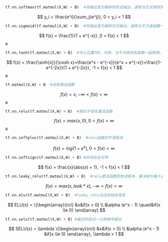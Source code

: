 ```python
tf.nn.softmax(tf.matmul(X,W) + B)  #将输出变为概率的形式输出，通常与交叉熵损失函数一起使用。
```
$$
y_i = \frac{e^i}{\sum_j{e^j}}, 0 < y_i < 1
$$
```python
tf.nn.sigmoid(tf.matmul(X,W) + B)  #将输出变为概率形式输出，通常与平方差函数一起使用。
```
$$
f(x) = \frac{1}{1 + e^{-x}}  ,0 < f(x) < 1
$$
a
```python
tf.nn.tanh(tf.matmul(X,W) + B)  #中心位置为0，对称，与平方差损失函数一起使用。
```

$$
f(x) = \frac{\sinh{x}}{\cosh x}=\frac{e^x - e^{-x}}{e^x + e^{-x}}=\frac{1-e^{-2x}}{1 + e^{-2x}}, -1 < f(x) < 1
$$
a
```python
tf.matmul(X,W) + B  #线性激活函数
```

$$
f(x) = x , -\infty < f(x) < \infty
$$
a
```python
tf.nn.relu(tf.matmul(X,W) + B)  #类似于线性激活函数
```

$$
f(x) = max(x, 0),0 < f(x) < \infty
$$
a
```python
tf.nn.softplus(tf.matmul(X,W) + B)  #relu函数的平滑版本
```

$$
f(x) = log(1 + e^x),0 < f(x) < \infty
$$

```python
tf.nn.softsign(tf.matmul(X,W) + B) #并非处处可导
```
$$
f(x) = \frac{x}{abs(x) + 1}, -1 < f(x) < 1
$$
```python
tf.nn.leaky_relu(tf.matmul(X,W) + B)  #relu激活函数的改进版本，解决部分输入会落到硬饱和区，导致对应的权重无法更新的问题
```

$$
f(x) = max(x, leak*x), -\infty < f(x) < \infty
$$

```python
tf.nn.elu(tf.matmul(X,W) + B)  #leaky_relu左边非线性改变
```

$$
ELU(x) = \{\begin{array}{rcl}
&x&if(x > 0) \\
&\alpha (e^x - 1)  \quad&if(x \le 0)
\end{array}
$$

```python
tf.nn.selu(tf.matmul(X,W) + B) #最近的自归一化网络中提出
```

$$
SELU(x) = \lambda \{\begin{array}{rcl}
&x&if(x > 0) \\
&\alpha (e^x - 1)  &if(x \le 0)
\end{array}, \lambda > 1
$$

